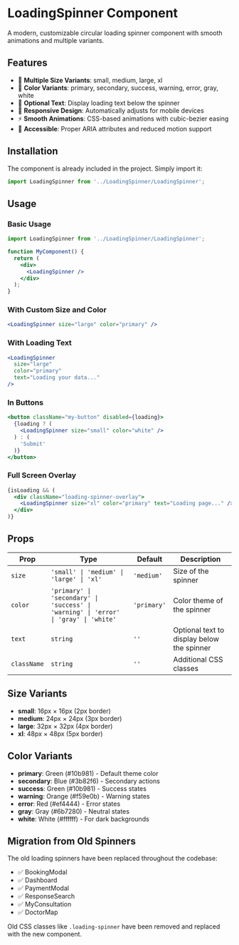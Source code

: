 # LoadingSpinner Component

A modern, customizable circular loading spinner component with smooth animations and multiple variants.

## Features

- 🎨 **Multiple Size Variants**: small, medium, large, xl
- 🌈 **Color Variants**: primary, secondary, success, warning, error, gray, white
- 📝 **Optional Text**: Display loading text below the spinner
- 📱 **Responsive Design**: Automatically adjusts for mobile devices
- ⚡ **Smooth Animations**: CSS-based animations with cubic-bezier easing
- 🎯 **Accessible**: Proper ARIA attributes and reduced motion support

## Installation

The component is already included in the project. Simply import it:

```jsx
import LoadingSpinner from '../LoadingSpinner/LoadingSpinner';
```

## Usage

### Basic Usage

```jsx
import LoadingSpinner from '../LoadingSpinner/LoadingSpinner';

function MyComponent() {
  return (
    <div>
      <LoadingSpinner />
    </div>
  );
}
```

### With Custom Size and Color

```jsx
<LoadingSpinner size="large" color="primary" />
```

### With Loading Text

```jsx
<LoadingSpinner 
  size="large" 
  color="primary" 
  text="Loading your data..." 
/>
```

### In Buttons

```jsx
<button className="my-button" disabled={loading}>
  {loading ? (
    <LoadingSpinner size="small" color="white" />
  ) : (
    'Submit'
  )}
</button>
```

### Full Screen Overlay

```jsx
{isLoading && (
  <div className="loading-spinner-overlay">
    <LoadingSpinner size="xl" color="primary" text="Loading page..." />
  </div>
)}
```

## Props

| Prop | Type | Default | Description |
|------|------|---------|-------------|
| `size` | `'small' \| 'medium' \| 'large' \| 'xl'` | `'medium'` | Size of the spinner |
| `color` | `'primary' \| 'secondary' \| 'success' \| 'warning' \| 'error' \| 'gray' \| 'white'` | `'primary'` | Color theme of the spinner |
| `text` | `string` | `''` | Optional text to display below the spinner |
| `className` | `string` | `''` | Additional CSS classes |

## Size Variants

- **small**: 16px × 16px (2px border)
- **medium**: 24px × 24px (3px border)
- **large**: 32px × 32px (4px border)
- **xl**: 48px × 48px (5px border)

## Color Variants

- **primary**: Green (#10b981) - Default theme color
- **secondary**: Blue (#3b82f6) - Secondary actions
- **success**: Green (#10b981) - Success states
- **warning**: Orange (#f59e0b) - Warning states
- **error**: Red (#ef4444) - Error states
- **gray**: Gray (#6b7280) - Neutral states
- **white**: White (#ffffff) - For dark backgrounds

## Migration from Old Spinners

The old loading spinners have been replaced throughout the codebase:

- ✅ BookingModal
- ✅ Dashboard
- ✅ PaymentModal
- ✅ ResponseSearch
- ✅ MyConsultation
- ✅ DoctorMap

Old CSS classes like `.loading-spinner` have been removed and replaced with the new component.

